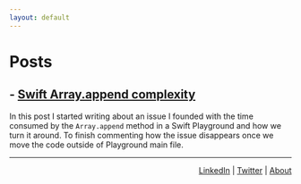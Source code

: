```yaml
---
layout: default
---
```


# Posts

## - [Swift Array.append complexity](2018-03-24-swift-array-append-complexity)
In this post I started writing about an issue I founded with the time consumed
by the `Array.append` method in a Swift Playground and how we turn it around.
To finish commenting how the issue disappears once we move the code outside of
Playground main file.

----

<div style="text-align: right">
<a target="_blank" href="https://www.linkedin.com/in/takeichi-kanzaki-cabrera-6229392a/">LinkedIn</a> |
<a target="_blank" href="https://www.twitter.com/tkanzakic">Twitter</a> |
<a href="about">About</a>
</div>
